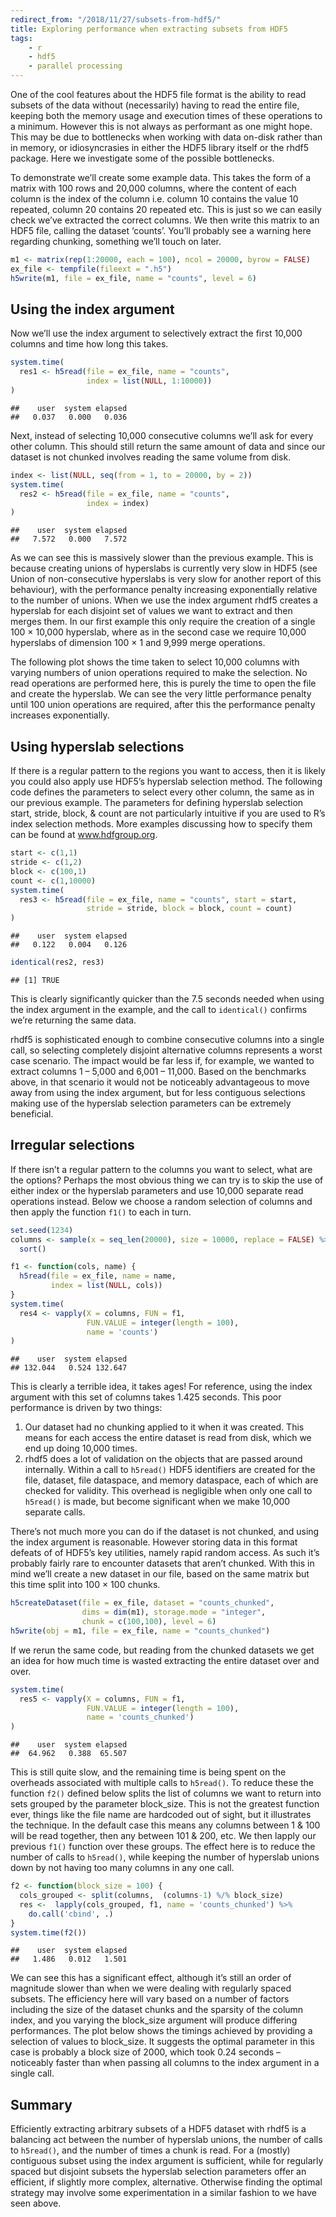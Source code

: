 ```yaml
---
redirect_from: "/2018/11/27/subsets-from-hdf5/"
title: Exploring performance when extracting subsets from HDF5
tags:
    - r
    - hdf5
    - parallel processing
---
```


One of the cool features about the HDF5 file format is the ability to read subsets of the data without (necessarily) having to read the entire file, keeping both the memory usage and execution times of these operations to a minimum. However this is not always as performant as one might hope. This may be due to bottlenecks when working with data on-disk rather than in memory, or idiosyncrasies in either the HDF5 library itself or the rhdf5 package. Here we investigate some of the possible bottlenecks.


To demonstrate we’ll create some example data. This takes the form of a matrix with 100 rows and 20,000 columns, where the content of each column is the index of the column i.e. column 10 contains the value 10 repeated, column 20 contains 20 repeated etc. This is just so we can easily check we’ve extracted the correct columns. We then write this matrix to an HDF5 file, calling the dataset ‘counts’. You’ll probably see a warning here regarding chunking, something we’ll touch on later.

```r
m1 <- matrix(rep(1:20000, each = 100), ncol = 20000, byrow = FALSE)
ex_file <- tempfile(fileext = ".h5")
h5write(m1, file = ex_file, name = "counts", level = 6)
```

## Using the index argument

Now we’ll use the index argument to selectively extract the first 10,000 columns and time how long this takes.

```r
system.time(
  res1 <- h5read(file = ex_file, name = "counts", 
                 index = list(NULL, 1:10000))
)
```

```
##    user  system elapsed 
##   0.037   0.000   0.036
```

Next, instead of selecting 10,000 consecutive columns we’ll ask for every other column. This should still return the same amount of data and since our dataset is not chunked involves reading the same volume from disk.

```r
index <- list(NULL, seq(from = 1, to = 20000, by = 2))
system.time(
  res2 <- h5read(file = ex_file, name = "counts", 
                 index = index)
)
```

```
##    user  system elapsed 
##   7.572   0.000   7.572
```

As we can see this is massively slower than the previous example. This is because creating unions of hyperslabs is currently very slow in HDF5 (see Union of non-consecutive hyperslabs is very slow for another report of this behaviour), with the performance penalty increasing exponentially relative to the number of unions. When we use the index argument rhdf5 creates a hyperslab for each disjoint set of values we want to extract and then merges them. In our first example this only require the creation of a single 100 × 10,000 hyperslab, where as in the second case we require 10,000 hyperslabs of dimension 100 × 1 and 9,999 merge operations.

The following plot shows the time taken to select 10,000 columns with varying numbers of union operations required to make the selection. No read operations are performed here, this is purely the time to open the file and create the hyperslab. We can see the very little performance penalty until 100 union operations are required, after this the performance penalty increases exponentially.

## Using hyperslab selections

If there is a regular pattern to the regions you want to access, then it is likely you could also apply use HDF5’s hyperslab selection method. The following code defines the parameters to select every other column, the same as in our previous example. The parameters for defining hyperslab selection start, stride, block, & count are not particularly intuitive if you are used to R’s index selection methods. More examples discussing how to specify them can be found at www.hdfgroup.org.

```r
start <- c(1,1)
stride <- c(1,2)
block <- c(100,1)
count <- c(1,10000)
system.time(
  res3 <- h5read(file = ex_file, name = "counts", start = start,
                 stride = stride, block = block, count = count)
)
```

```
##    user  system elapsed 
##   0.122   0.004   0.126
```

```r
identical(res2, res3)
```

```
## [1] TRUE
```

This is clearly significantly quicker than the 7.5 seconds needed when using the index argument in the example, and the call to `identical()` confirms we’re returning the same data.

rhdf5 is sophisticated enough to combine consecutive columns into a single call, so selecting completely disjoint alternative columns represents a worst case scenario. The impact would be far less if, for example, we wanted to extract columns 1 – 5,000 and 6,001 – 11,000. Based on the benchmarks above, in that scenario it would not be noticeably advantageous to move away from using the index argument, but for less contiguous selections making use of the hyperslab selection parameters can be extremely beneficial.

## Irregular selections

If there isn’t a regular pattern to the columns you want to select, what are the options? Perhaps the most obvious thing we can try is to skip the use of either index or the hyperslab parameters and use 10,000 separate read operations instead. Below we choose a random selection of columns and then apply the function `f1()` to each in turn.

```r
set.seed(1234)
columns <- sample(x = seq_len(20000), size = 10000, replace = FALSE) %>%
  sort()

f1 <- function(cols, name) { 
  h5read(file = ex_file, name = name, 
         index = list(NULL, cols))
}
system.time(
  res4 <- vapply(X = columns, FUN = f1, 
                 FUN.VALUE = integer(length = 100), 
                 name = 'counts')
)
```

```
##    user  system elapsed 
## 132.044   0.524 132.647
``` 

This is clearly a terrible idea, it takes ages! For reference, using the index argument with this set of columns takes 1.425 seconds. This poor performance is driven by two things:

1. Our dataset had no chunking applied to it when it was created. This means for each access the entire dataset is read from disk, which we end up doing 10,000 times.
2. rhdf5 does a lot of validation on the objects that are passed around internally. Within a call to `h5read()` HDF5 identifiers are created for the file, dataset, file dataspace, and memory dataspace, each of which are checked for validity. This overhead is negligible when only one call to `h5read()` is made, but become significant when we make 10,000 separate calls.

There’s not much more you can do if the dataset is not chunked, and using the index argument is reasonable. However storing data in this format defeats of of HDF5’s key utilities, namely rapid random access. As such it’s probably fairly rare to encounter datasets that aren’t chunked. With this in mind we’ll create a new dataset in our file, based on the same matrix but this time split into 100 × 100 chunks.

```r
h5createDataset(file = ex_file, dataset = "counts_chunked", 
                dims = dim(m1), storage.mode = "integer", 
                chunk = c(100,100), level = 6)
h5write(obj = m1, file = ex_file, name = "counts_chunked")
```

If we rerun the same code, but reading from the chunked datasets we get an idea for how much time is wasted extracting the entire dataset over and over.

```r
system.time(
  res5 <- vapply(X = columns, FUN = f1, 
                 FUN.VALUE = integer(length = 100), 
                 name = 'counts_chunked')
)
```

```
##    user  system elapsed 
##  64.962   0.388  65.507
```

This is still quite slow, and the remaining time is being spent on the overheads associated with multiple calls to `h5read()`. To reduce these the function `f2()` defined below splits the list of columns we want to return into sets grouped by the parameter block_size. This is not the greatest function ever, things like the file name are hardcoded out of sight, but it illustrates the technique. In the default case this means any columns between 1 & 100 will be read together, then any between 101 & 200, etc. We then lapply our previous `f1()` function over these groups. The effect here is to reduce the number of calls to `h5read()`, while keeping the number of hyperslab unions down by not having too many columns in any one call.

```r
f2 <- function(block_size = 100) {
  cols_grouped <- split(columns,  (columns-1) %/% block_size)
  res <-  lapply(cols_grouped, f1, name = 'counts_chunked') %>%
    do.call('cbind', .)
}
system.time(f2())
```

```
##    user  system elapsed 
##   1.486   0.012   1.501
```

We can see this has a significant effect, although it’s still an order of magnitude slower than when we were dealing with regularly spaced subsets. The efficiency here will vary based on a number of factors including the size of the dataset chunks and the sparsity of the column index, and you varying the block_size argument will produce differing performances. The plot below shows the timings achieved by providing a selection of values to block_size. It suggests the optimal parameter in this case is probably a block size of 2000, which took 0.24 seconds – noticeably faster than when passing all columns to the index argument in a single call.

## Summary

Efficiently extracting arbitrary subsets of a HDF5 dataset with rhdf5 is a balancing act between the number of hyperslab unions, the number of calls to `h5read()`, and the number of times a chunk is read. For a (mostly) contiguous subset using the index argument is sufficient, while for regularly spaced but disjoint subsets the hyperslab selection parameters offer an efficient, if slightly more complex, alternative. Otherwise finding the optimal strategy may involve some experimentation in a similar fashion to we have seen above.


